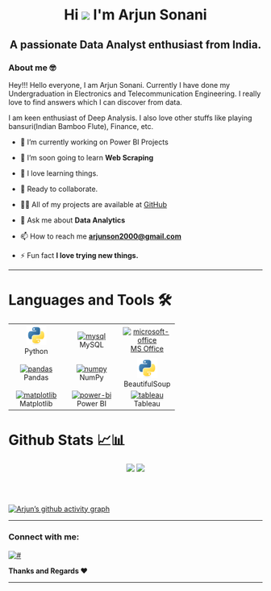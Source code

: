 <h1 align="center">Hi <img loading="lazy" src="https://raw.githubusercontent.com/iampavangandhi/iampavangandhi/master/gifs/Hi.gif" width= "28px"/> I'm Arjun Sonani</h1><a href="#">
 </a>


    

</p>


<h2 align="center">A passionate Data Analyst enthusiast from India.</h2>



### About me 🤓
Hey!!! 
Hello everyone, I am Arjun Sonani. Currently I have done my Undergraduation in Electronics and Telecommunication Engineering. I really love to find answers which I can discover from data. 

I am keen enthusiast of Deep Analysis. I also love other stuffs like playing bansuri(Indian Bamboo Flute), Finance, etc.



  
- 🔭 I’m currently working on Power BI Projects

- 🌱 I’m soon going to learn **Web Scraping**

- 👯 I love learning things.

- 🤝 Ready to collaborate. 

- 👨‍💻 All of my projects are available at [GitHub](https://github.com/Arjunson)

- 💬 Ask me about **Data Analytics**

- 📫 How to reach me **arjunson2000@gmail.com**

- ⚡ Fun fact **I love trying new things.**
  
  
---
# Languages and Tools 🛠
<table align="center">
  <tr>
    <td align="center" width="96">
     <a href="#" target="_blank">
      <img loading="lazy" src="https://raw.githubusercontent.com/devicons/devicon/master/icons/python/python-original.svg" alt="python" width="40" height="40"/>
    </a>
    <br/>Python
   </td>
   
<td align="center" width="96">
      <a href="#">
        <img loading="lazy" src="https://www.vectorlogo.zone/logos/mysql/mysql-icon.svg" alt="mysql" width="40" height="40"/>
      </a>
      <br>MySQL
</td>
<td align="center" width="96">
      <a href="#">
        <img loading="lazy" src="https://www.vectorlogo.zone/logos/microsoft/microsoft-icon.svg" alt="microsoft-office" width="40" height="40"/>
      <br>MS Office
</td>
   
   
    

  
<tr>
<td align="center" width="96">
    <a href="#" target="_blank"> 
     <img loading="lazy" src="https://raw.githubusercontent.com/simple-icons/simple-icons/74c824a960f1f6c8640bc8cb678f1bf4c9e0669f/icons/pandas.svg" alt="pandas" width="40" height="40"/>
    </a>
    <br/> Pandas
   </td>
   <td align="center" width="96">
      <a href="#">
        <img loading="lazy" src="https://www.vectorlogo.zone/logos/numpy/numpy-icon.svg" alt="numpy" width="40" height="40"/>
      </a>
      <br>NumPy
    </td>
<td align="center" width="96">
      <a href="#" >
        <img loading="lazy" src="https://raw.githubusercontent.com/devicons/devicon/master/icons/python/python-original.svg" alt="beautiful-soup" width="40" height="40"/>
      </a>
      <br>BeautifulSoup
</td>
</tr>

<tr>

   <td align="center" width="96">
      <a href="#">
        <img loading="lazy" src="https://upload.wikimedia.org/wikipedia/commons/thumb/0/01/Created_with_Matplotlib-logo.svg/1024px-Created_with_Matplotlib-logo.svg.png" alt="matplotlib" width="40" height="40"/>
      </a>
      <br>Matplotlib
    </td>
 <td align="center" width="96">
      <a href="#">
        <img loading="lazy" src="https://www.vectorlogo.zone/logos/microsoft_powerbi/microsoft_powerbi-icon.svg" alt="power-bi" width="40" height="40"/>
      </a>
      <br>Power BI
 </td> 
    
 <td align="center" width="96">
      <a href="#">
        <img loading="lazy" src="https://raw.githubusercontent.com/gilbarbara/logos/f4c8e8b933aa80ce83b6d6d387e016bf4cb4e376/logos/tableau-icon.svg" alt="tableau" width="40" height="40"/>
      </a>
      <br>Tableau
</td>

<!--<td align="center" width="96">
      <a href="#" >
        <img loading="lazy" src="https://raw.githubusercontent.com/devicons/devicon/master/icons/python/python-original.svg" alt="beautiful-soup" width="40" height="40"/>
      </a>
      <br>BeautifulSoup
</td>-->
</tr>
</table>




# Github Stats 📈📊

<div align="center">
  <img width="48%" src="https://github-readme-stats.vercel.app/api?username=Arjunson&show_icons=true&theme=dracula" />
  <img width="48%" src="http://github-readme-streak-stats.herokuapp.com?user=Arjunson&theme=dracula&hide_border=true" />
</div>

<br/><br/>

[![Arjun’s github activity graph](https://activity-graph.herokuapp.com/graph?username=Arjunson&theme=dracula)](https://github.com/Jaycharole)

---
<p align="left">
<h3 align="left">Connect with me:</h3>
<a href="https://www.linkedin.com/in/arjun-sonani/"><img align="center" src="https://upload.wikimedia.org/wikipedia/commons/thumb/8/81/LinkedIn_icon.svg/2048px-LinkedIn_icon.svg.png" alt="#" height="40" width="40" /></a>
</p>

**Thanks and Regards ❤**
<hr/>

